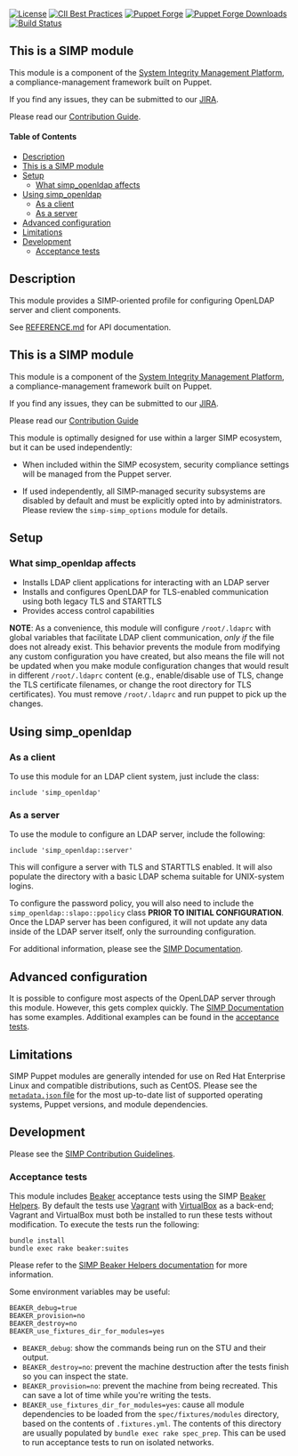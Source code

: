 [![License](https://img.shields.io/:license-apache-blue.svg)](http://www.apache.org/licenses/LICENSE-2.0.html)
[![CII Best Practices](https://bestpractices.coreinfrastructure.org/projects/73/badge)](https://bestpractices.coreinfrastructure.org/projects/73)
[![Puppet Forge](https://img.shields.io/puppetforge/v/simp/simp_openldap.svg)](https://forge.puppetlabs.com/simp/simp_openldap)
[![Puppet Forge Downloads](https://img.shields.io/puppetforge/dt/simp/simp_openldap.svg)](https://forge.puppetlabs.com/simp/simp_openldap)
[![Build Status](https://travis-ci.org/simp/pupmod-simp-simp_openldap.svg)](https://travis-ci.org/simp/pupmod-simp-simp_openldap)

## This is a SIMP module

This module is a component of the [System Integrity Management Platform](https://simp-project.com),
a compliance-management framework built on Puppet.

If you find any issues, they can be submitted to our [JIRA](https://simp-project.atlassian.net/).

Please read our [Contribution Guide](https://simp.readthedocs.io/en/stable/contributors_guide/index.html).

#### Table of Contents

<!-- vim-markdown-toc GFM -->

* [Description](#description)
* [This is a SIMP module](#this-is-a-simp-module)
* [Setup](#setup)
  * [What simp_openldap affects](#what-simp_openldap-affects)
* [Using simp_openldap](#using-simp_openldap)
  * [As a client](#as-a-client)
  * [As a server](#as-a-server)
* [Advanced configuration](#advanced-configuration)
* [Limitations](#limitations)
* [Development](#development)
  * [Acceptance tests](#acceptance-tests)

<!-- vim-markdown-toc -->

## Description

This module provides a SIMP-oriented profile for configuring OpenLDAP server
and client components.

See [REFERENCE.md](./REFERENCE.md) for API documentation.

## This is a SIMP module

This module is a component of the [System Integrity Management Platform](https://simp-project.com),
a compliance-management framework built on Puppet.

If you find any issues, they can be submitted to our [JIRA](https://simp-project.atlassian.net/).

Please read our [Contribution Guide](https://simp.readthedocs.io/en/stable/contributors_guide/index.html)

This module is optimally designed for use within a larger SIMP ecosystem, but
it can be used independently:

  * When included within the SIMP ecosystem, security compliance settings will
    be managed from the Puppet server.

  * If used independently, all SIMP-managed security subsystems are disabled by
    default and must be explicitly opted into by administrators.  Please review
    the `simp-simp_options` module for details.

## Setup

### What simp_openldap affects

* Installs LDAP client applications for interacting with an LDAP server
* Installs and configures OpenLDAP for TLS-enabled communication using both
  legacy TLS and STARTTLS
* Provides access control capabilities

**NOTE**: As a convenience, this module will configure ``/root/.ldaprc`` with
global variables that facilitate LDAP client communication, *only if* the file
does not already exist. This behavior prevents the module from modifying any
custom configuration you have created, but also means the file will not be
updated when you make module configuration changes that would result in
different ``/root/.ldaprc`` content (e.g., enable/disable use of TLS, change the
TLS certificate filenames, or change the root directory for TLS certificates).
You must remove ``/root/.ldaprc`` and run puppet to pick up the changes.

## Using simp_openldap

### As a client

To use this module for an LDAP client system, just include the class:

```puppet
include 'simp_openldap'
```

### As a server

To use the module to configure an LDAP server, include the following:

```puppet
include 'simp_openldap::server'
```

This will configure a server with TLS and STARTTLS enabled. It will also
populate the directory with a basic LDAP schema suitable for UNIX-system
logins.

To configure the password policy, you will also need to include the
``simp_openldap::slapo::ppolicy`` class **PRIOR TO INITIAL CONFIGURATION**.
Once the LDAP server has been configured, it will not update any data inside of
the LDAP server itself, only the surrounding configuration.

For additional information, please see the [SIMP Documentation](https://simp.readthedocs.io/en/stable).

## Advanced configuration

It is possible to configure most aspects of the OpenLDAP server through this
module. However, this gets complex quickly. The [SIMP Documentation](https://simp.readthedos.io/en/stable)
has some examples. Additional examples can be found in the [acceptance tests](./spec/acceptance/suites).

## Limitations

SIMP Puppet modules are generally intended for use on Red Hat Enterprise Linux
and compatible distributions, such as CentOS. Please see the [`metadata.json` file](./metadata.json)
for the most up-to-date list of supported operating systems, Puppet versions,
and module dependencies.

## Development

Please see the [SIMP Contribution Guidelines](https://simp.readthedocs.io/en/stable/contributors_guide/index.html).


### Acceptance tests

This module includes [Beaker](https://github.com/puppetlabs/beaker) acceptance
tests using the SIMP [Beaker Helpers](https://github.com/simp/rubygem-simp-beaker-helpers).
By default the tests use [Vagrant](https://www.vagrantup.com/) with
[VirtualBox](https://www.virtualbox.org) as a back-end; Vagrant and VirtualBox
must both be installed to run these tests without modification. To execute the
tests run the following:

```shell
bundle install
bundle exec rake beaker:suites
```

Please refer to the [SIMP Beaker Helpers documentation](https://github.com/simp/rubygem-simp-beaker-helpers/blob/master/README.md)
for more information.

Some environment variables may be useful:

```shell
BEAKER_debug=true
BEAKER_provision=no
BEAKER_destroy=no
BEAKER_use_fixtures_dir_for_modules=yes
```

* `BEAKER_debug`: show the commands being run on the STU and their output.
* `BEAKER_destroy=no`: prevent the machine destruction after the tests finish so you can inspect the state.
* `BEAKER_provision=no`: prevent the machine from being recreated. This can save a lot of time while you're writing the tests.
* `BEAKER_use_fixtures_dir_for_modules=yes`: cause all module dependencies to be loaded from the `spec/fixtures/modules` directory, based on the contents of `.fixtures.yml`.  The contents of this directory are usually populated by `bundle exec rake spec_prep`.  This can be used to run acceptance tests to run on isolated networks.
